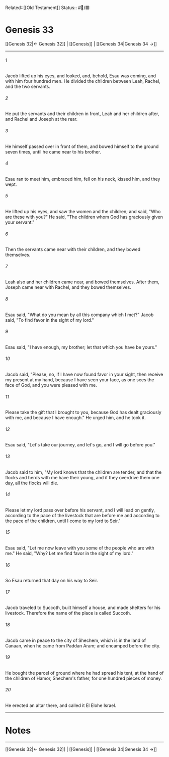 Related::[[Old Testament]]
Status:: #📖/🟥
# Genesis 33

[[Genesis 32|← Genesis 32]] | [[Genesis]] | [[Genesis 34|Genesis 34 →]]
***



###### 1 
Jacob lifted up his eyes, and looked, and, behold, Esau was coming, and with him four hundred men. He divided the children between Leah, Rachel, and the two servants. 

###### 2 
He put the servants and their children in front, Leah and her children after, and Rachel and Joseph at the rear. 

###### 3 
He himself passed over in front of them, and bowed himself to the ground seven times, until he came near to his brother. 

###### 4 
Esau ran to meet him, embraced him, fell on his neck, kissed him, and they wept. 

###### 5 
He lifted up his eyes, and saw the women and the children; and said, "Who are these with you?" He said, "The children whom God has graciously given your servant." 

###### 6 
Then the servants came near with their children, and they bowed themselves. 

###### 7 
Leah also and her children came near, and bowed themselves. After them, Joseph came near with Rachel, and they bowed themselves. 

###### 8 
Esau said, "What do you mean by all this company which I met?" Jacob said, "To find favor in the sight of my lord." 

###### 9 
Esau said, "I have enough, my brother; let that which you have be yours." 

###### 10 
Jacob said, "Please, no, if I have now found favor in your sight, then receive my present at my hand, because I have seen your face, as one sees the face of God, and you were pleased with me. 

###### 11 
Please take the gift that I brought to you, because God has dealt graciously with me, and because I have enough." He urged him, and he took it. 

###### 12 
Esau said, "Let's take our journey, and let's go, and I will go before you." 

###### 13 
Jacob said to him, "My lord knows that the children are tender, and that the flocks and herds with me have their young, and if they overdrive them one day, all the flocks will die. 

###### 14 
Please let my lord pass over before his servant, and I will lead on gently, according to the pace of the livestock that are before me and according to the pace of the children, until I come to my lord to Seir." 

###### 15 
Esau said, "Let me now leave with you some of the people who are with me." He said, "Why? Let me find favor in the sight of my lord." 

###### 16 
So Esau returned that day on his way to Seir. 

###### 17 
Jacob traveled to Succoth, built himself a house, and made shelters for his livestock. Therefore the name of the place is called Succoth. 

###### 18 
Jacob came in peace to the city of Shechem, which is in the land of Canaan, when he came from Paddan Aram; and encamped before the city. 

###### 19 
He bought the parcel of ground where he had spread his tent, at the hand of the children of Hamor, Shechem's father, for one hundred pieces of money. 

###### 20 
He erected an altar there, and called it El Elohe Israel.

---
# Notes


***
[[Genesis 32|← Genesis 32]] | [[Genesis]] | [[Genesis 34|Genesis 34 →]]
